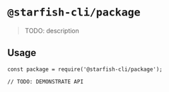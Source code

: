 # `@starfish-cli/package`

> TODO: description

## Usage

```
const package = require('@starfish-cli/package');

// TODO: DEMONSTRATE API
```
